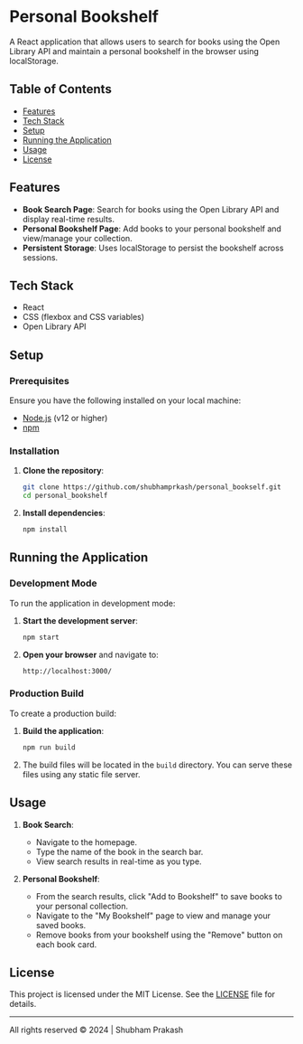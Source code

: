 # Personal Bookshelf

A React application that allows users to search for books using the Open Library API and maintain a personal bookshelf in the browser using localStorage.

## Table of Contents

- [Features](#features)
- [Tech Stack](#tech-stack)
- [Setup](#setup)
- [Running the Application](#running-the-application)
- [Usage](#usage)
- [License](#license)

## Features

- **Book Search Page**: Search for books using the Open Library API and display real-time results.
- **Personal Bookshelf Page**: Add books to your personal bookshelf and view/manage your collection.
- **Persistent Storage**: Uses localStorage to persist the bookshelf across sessions.

## Tech Stack

- React
- CSS (flexbox and CSS variables)
- Open Library API

## Setup

### Prerequisites

Ensure you have the following installed on your local machine:

- [Node.js](https://nodejs.org/) (v12 or higher)
- [npm](https://www.npmjs.com/)

### Installation

1. **Clone the repository**:
    ```bash
    git clone https://github.com/shubhamprkash/personal_bookself.git
    cd personal_bookshelf
    ```

2. **Install dependencies**:
    ```bash
    npm install
    ```

## Running the Application

### Development Mode

To run the application in development mode:

1. **Start the development server**:
    ```bash
    npm start
    ```

2. **Open your browser** and navigate to:
    ```
    http://localhost:3000/
    ```

### Production Build

To create a production build:

1. **Build the application**:
    ```bash
    npm run build
    ```

2. The build files will be located in the `build` directory. You can serve these files using any static file server.

## Usage

1. **Book Search**:
    - Navigate to the homepage.
    - Type the name of the book in the search bar.
    - View search results in real-time as you type.

2. **Personal Bookshelf**:
    - From the search results, click "Add to Bookshelf" to save books to your personal collection.
    - Navigate to the "My Bookshelf" page to view and manage your saved books.
    - Remove books from your bookshelf using the "Remove" button on each book card.

## License

This project is licensed under the MIT License. See the [LICENSE](LICENSE) file for details.

---

All rights reserved © 2024 | Shubham Prakash